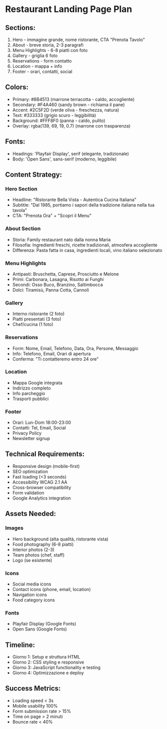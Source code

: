 # Restaurant Landing Page Plan

## Sections:
1. Hero - immagine grande, nome ristorante, CTA "Prenota Tavolo"
2. About - breve storia, 2-3 paragrafi
3. Menu Highlights - 6-8 piatti con foto
4. Gallery - griglia 6 foto
5. Reservations - form contatto
6. Location - mappa + info
7. Footer - orari, contatti, social

## Colors:
- Primary: #8B4513 (marrone terracotta - caldo, accogliente)
- Secondary: #F4A460 (sandy brown - richiama il pane)
- Accent: #2C5F2D (verde oliva - freschezza, natura)
- Text: #333333 (grigio scuro - leggibilità)
- Background: #FFF8F0 (panna - caldo, pulito)
- Overlay: rgba(139, 69, 19, 0.7) (marrone con trasparenza)

## Fonts:
- Headings: 'Playfair Display', serif (elegante, tradizionale)
- Body: 'Open Sans', sans-serif (moderno, leggibile)

## Content Strategy:
### Hero Section
- Headline: "Ristorante Bella Vista - Autentica Cucina Italiana"
- Subtitle: "Dal 1985, portiamo i sapori della tradizione italiana nella tua tavola"
- CTA: "Prenota Ora" + "Scopri il Menu"

### About Section
- Storia: Family restaurant nato dalla nonna Maria
- Filosofia: Ingredienti freschi, ricette tradizionali, atmosfera accogliente
- Differenza: Pasta fatta in casa, ingredienti locali, vino italiano selezionato

### Menu Highlights
- Antipasti: Bruschetta, Caprese, Prosciutto e Melone
- Primi: Carbonara, Lasagna, Risotto ai Funghi
- Secondi: Osso Buco, Branzino, Saltimbocca
- Dolci: Tiramisù, Panna Cotta, Cannoli

### Gallery
- Interno ristorante (2 foto)
- Piatti presentati (3 foto)
- Chef/cucina (1 foto)

### Reservations
- Form: Nome, Email, Telefono, Data, Ora, Persone, Messaggio
- Info: Telefono, Email, Orari di apertura
- Conferma: "Ti contatteremo entro 24 ore"

### Location
- Mappa Google integrata
- Indirizzo completo
- Info parcheggio
- Trasporti pubblici

### Footer
- Orari: Lun-Dom 18:00-23:00
- Contatti: Tel, Email, Social
- Privacy Policy
- Newsletter signup

## Technical Requirements:
- Responsive design (mobile-first)
- SEO optimization
- Fast loading (<3 seconds)
- Accessibility WCAG 2.1 AA
- Cross-browser compatibility
- Form validation
- Google Analytics integration

## Assets Needed:
### Images
- Hero background (alta qualità, ristorante vista)
- Food photography (6-8 piatti)
- Interior photos (2-3)
- Team photos (chef, staff)
- Logo (se esistente)

### Icons
- Social media icons
- Contact icons (phone, email, location)
- Navigation icons
- Food category icons

### Fonts
- Playfair Display (Google Fonts)
- Open Sans (Google Fonts)

## Timeline:
- Giorno 1: Setup e struttura HTML
- Giorno 2: CSS styling e responsive
- Giorno 3: JavaScript functionality e testing
- Giorno 4: Optimizzazione e deploy

## Success Metrics:
- Loading speed < 3s
- Mobile usability 100%
- Form submission rate > 15%
- Time on page > 2 minuti
- Bounce rate < 40%
